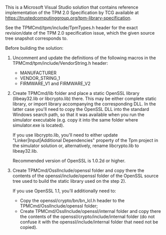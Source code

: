 This is a Microsoft Visual Studio solution that contains reference implementation of the TPM 2.0 Specification by TCG available at https://trustedcomputinggroup.org/tpm-library-specification.

See the TPMCmd/tpm/include/TpmTypes.h header for the exact revision/date of the TPM 2.0 specification issue, which the given source tree snapshot corresponds to.

Before building the solution:

1) Uncomment and update the definitions of the following macros in the TPMCmd/tpm/include/VendorString.h header:
   - MANUFACTURER
   - VENDOR_STRING_1
   - FIRMWARE_V1 and FIRMWARE_V2
   
2) Create TPMCmd/lib folder and place a static OpenSSL library (libeay32.lib or libcrypto.lib) there. This may be either complete static library, or import library accompanying the corresponding DLL. In the latter case you'll need to copy the OpenSSL DLL into the standard Windows search path, so that it was available when you run the simulator executable (e.g. copy it into the same folder where simulator.exe is located).
   
   If you use libcrypto.lib, you'll need to either update "Linker|Input|Additional Dependencies" property of the Tpm project in the simulator solution or, alternatively, rename libcrypto.lib to libeay32.lib.
   
   Recommended version of OpenSSL is 1.0.2d or higher.

3) Create TPMCmd/OsslInclude/openssl folder and copy there the contents of the openssl/include/openssl folder of the OpenSSL source tree used to build the static library used on the step 2).

   If you use OpenSSL 1.1, you'll additionally need to:
   - Copy the openssl/crypto/bn/bn_lcl.h header to the TPMCmd/OsslInclude/openssl folder;
   - Create TPMCmd/OsslInclude/openssl/internal folder and copy there the contents of the openssl/crypto/include/internal folder (do not confuse it with the openssl/include/internal folder that need not be copied).

